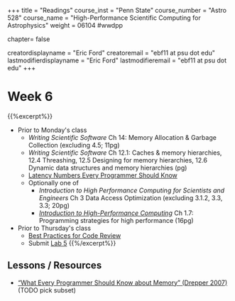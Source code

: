 +++
title = "Readings"
course_inst = "Penn State"
course_number = "Astro 528"
course_name = "High-Performance Scientific Computing for Astrophysics"
weight = 06104  #wwdpp

chapter= false

creatordisplayname = "Eric Ford"
creatoremail = "ebf11 at psu dot edu"
lastmodifierdisplayname = "Eric Ford"
lastmodifieremail = "ebf11 at psu dot edu"
+++


# Week 6
{{%excerpt%}}
- Prior to Monday's class
   + _Writing Scientific Software_ Ch 14: Memory Allocation & Garbage Collection (excluding 4.5; 11pg)
   + _Writing Scientific Software_ Ch 12.1: Caches & memory hierarchies, 12.4 Threashing, 12.5 Designing for memory hierarchies, 12.6 Dynamic data structures and memory hierarchies (pg)
   + [Latency Numbers Every Programmer Should Know](https://people.eecs.berkeley.edu/~rcs/research/interactive_latency.html)
   + Optionally one of
       - _Introduction to High Performance Computing for Scientists and Engineers_ Ch 3 Data Access Optimization (excluding 3.1.2, 3.3, 3.3; 20pg)
       - [_Introduction to High-Performance Computing_](https://bitbucket.org/VictorEijkhout/hpc-book-and-course/raw/56042d49a3375ba15d55e5958e67f87c1b87d37b/EijkhoutIntroToHPC.pdf) Ch 1.7: Programming strategies for high performance (16pg)
- Prior to Thursday's class
  + [Best Practices for Code Review](https://smartbear.com/learn/code-review/best-practices-for-peer-code-review/)
   + Submit [Lab 5](/labs/lab5/)
{{%/excerpt%}}

## Lessons / Resources
- [“What Every Programmer Should Know about Memory” (Drepper 2007)](http://www.akkadia.org/drepper/cpumemory.pdf) (TODO pick subset)
